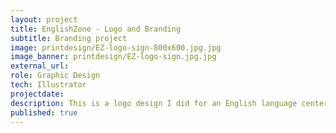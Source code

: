 ```yaml
---
layout: project
title: EnglishZone - Logo and Branding
subtitle: Branding project
image: printdesign/EZ-logo-sign-800x600.jpg.jpg
image_banner: printdesign/EZ-logo-sign.jpg.jpg
external_url:
role: Graphic Design
tech: Illustrator
projectdate:
description: This is a logo design I did for an English language center in Sumatra, Indonesia. It was used for signage, corporate identity and branding.
published: true
---
```


<!-- ### Overview
 
### Concept  

### Architecture

### Wireframes

### Mockups -->
